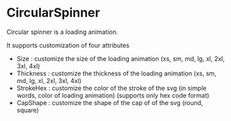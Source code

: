 # CircularSpinner

Circular spinner is a loading animation.

It supports customization of four attributes

- Size : customize the size of the loading animation (xs, sm, md, lg, xl, 2xl, 3xl, 4xl)
- Thickness : customize the thickness of the loading animation (xs, sm, md, lg, xl, 2xl, 3xl, 4xl)
- StrokeHex : customize the color of the stroke of the svg (in simple words, color of loading animation) (supports only hex code format)
- CapShape : customize the shape of the cap of of the svg (round, square)